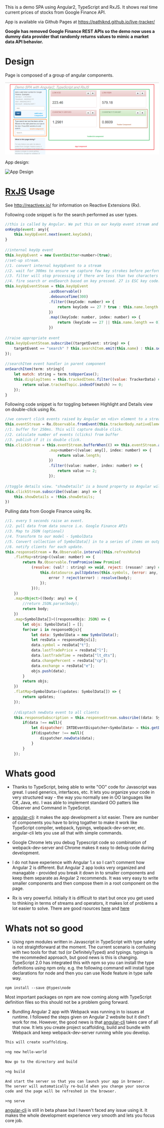 This is a demo SPA using Angular2, TypeScript and RxJS. It shows real time current prices of stocks from Google Finance API.

App is available via Github Pages at https://pathiknd.github.io/live-tracker/

**Google has removed Google Finance REST APIs so the demo now uses a dummy data provider that randomly returns values to mimic a market data API behavior.**

# Design

Page is composed of a group of angular components.

![Page Composition](/images/page.png)

App design:

![App Design](/images/live-tracker-design.png)


# [RxJS](https://github.com/Reactive-Extensions/RxJS) Usage

See http://reactivex.io/ for information on Reactive Extensions (Rx).

Following code snippet is for the search performed as user types.

```javascript
//this is called by Angular. We put this on our keyUp event stream and return.    
onKeyUp(event: any){    
	this.keyUpEvent.next(event.keyCode);        
}

//internal keyUp event
this.keyUpEvent = new EventEmitter<number>(true);
//set-up stream.
//1. convert internal keyUpEvent to a stream
//2. wait for 300ms to ensure we capture few key strokes before performing search
//3. filter will stop processing if there are less than two characters in search box
//4. fire search or endSearch based on key pressed. 27 is ESC key code.
this.keyUpEventSteam = this.keyUpEvent
                    .asObservable()
                    .debounceTime(300)
                    .filter((keyCode: number) => {                        
                        return keyCode == 27 ? true : this.name.length != 1;
                    })
                    .map((keyCode: number, index: number) => {
                        return (keyCode == 27 || this.name.length == 0) ? "end" : "search";
                    })                   
                    
//raise appropriate event
this.keyUpEventSteam.subscribe((targetEvent: string) => {
	targetEvent == "search" ? this.searchItem.emit(this.name) : this.sendEndSearch();
});

//searchItem event handler in parent component
onSearchItem(term: string){
	let match: string = term.toUpperCase();
    this.displayItems = this.trackedItems.filter((value: TrackerData) => {
    	return value.trackedTopic.indexOf(match) >= 0;
	});
}
```

Following code snippet is for toggling between Highlight and Details view on double-click using Rx.

```javascript	
//we convert click events raised by Angular on <div> element to a stream
this.eventStream = Rx.Observable.fromEvent(this.trackerBody.nativeElement, "click");
//1. buffer for 250ms. This will capture double click.
//2. calculate number of events (clicks) from buffer
//3. publish if it is double click.
this.clickStream = this.eventStream.bufferWhen(() => this.eventStream.auditTime(250))
                    .map<number>((value: any[], index: number) => { 
                        return value.length;
                    })
                    .filter((value: number, index: number) => {
                        return value >= 2;
                    });

//toggle details view. "showDetails" is a bound property so Angular will toggle the view.	 
this.clickStream.subscribe((value: any) => {
	this.showDetails = !this.showDetails;            
})
```

Pulling data from Google Finance using Rx.

```javascript
//1. every 5 seconds raise an event.
//2. pull data from data source i.e. Google Finance APIs
//3. Map to JSON (optional)
//4. Transform to our model - SymbolData
//5. Convert collection of SymbolData[] in to a series of items on output streaming
//6. notify clients for each update.        
this.responseStream = Rx.Observable.interval(this.refreshRate)
	.flatMap<string>((value: number) => {
    	return Rx.Observable.fromPromise(new Promise(
        	(resolve: (val? : string) => void, reject: (resoan? :any) => void) => {
            	this.dataSource.pullUpdates(this.symbols, (error: any, body: any, response: string) => {
                	error ? reject(error) : resolve(body);
                });
            }));
	})
    .map<Object>((body: any) => {
    	//return JSON.parse(body);
        return body;
	})
    .map<SymbolData[]>((responseObjs: JSON) => {
    	let objs: SymbolData[] = [];
        for(var i in responseObjs){
        	let data: SymbolData = new SymbolData();
            let resData = responseObjs[i];
            data.symbol = resData["t"];                       
            data.lastTradePrice = resData["l"];
            data.lastTradeTime = resData["lt_dts"];
            data.changePercent = resData["cp"];
            data.exchange = resData["e"];
            objs.push(data);
		}
    	return objs;                
	})
    .flatMap<SymbolData>((updates: SymbolData[]) => {
    	return updates;
	});

	//disptach newData event to all clients
    this.responseSubscription = this.responseStream.subscribe((data: SymbolData) => {
    	if(data !== null){
        	let dispatcher: IRTDEventDispatcher<SymbolData> = this.getDispatcherFromSymbol(data.getFullSymbolName()); 
            if(dispatcher !== null){
            	dispatcher.newData(data);
			}
		}
	});
```

# Whats good

* Thanks to TypeScript, being able to write "OO" code for Javascript was great. I used generics, interfaces, etc. It lets you organize your code in very structured way - the way you normally see in OO languages like C#, Java, etc. I was able to implement standard OO patters like Observer and Command in TypeScript.

* [angular-cli](https://github.com/angular/angular-cli): it makes the app development a lot easier. There are number of components you have to bring togather to make it work like TypeScript compiler, webpack, typings, webpack-dev-server, etc. angular-cli lets you use all that with simple commands.

* Google Chrome lets you debug Typescript code so combination of webpack-dev-server and Chrome makes it easy to debug code during development.

* I do not have experience with Angular 1.x so I can't comment how Angular 2 is different. But Angular 2 app looks very organized and managable - provided you break it down in to smaller components and keep them separate as Angular 2 recommends. It was very easy to write smaller components and then compose them in a root component on the page. 

* Rx is very powerful. Initially it is  difficult to start but once you get used to thinking in terms of streams and operators, it makes lot of problems a lot easier to solve. There are good rsources [here](https://github.com/Reactive-Extensions/RxJS) and [here](http://reactivex.io/)

# Whats not so good

* Using npm modules written in Javascript in TypeScript with type safety is not straightforward at the moment. The current scenario is confusing with two tools for that: tsd (or DefinitelyTyped) and typings. typings is the recommeded approach, but good news is this is changing. TypeScript 2.0 has integrated this with npm so you can install the type definitions using npm only. e.g. the following command will install type declarations for node and then you can use Node feature in type safe way.

```
npm install --save @types\node
```

Most important packages on npm are now coming along with TypeScript definition files so this should not be a problem going forward.

* Bundling Angular 2 app with Webpack was running in to issues at runtime. I followed the steps given on Angular 2 website but it dind't work for me. However, the good news is that [angular-cli](https://github.com/angular/angular-cli) takes care of all that now. It lets you create project scaffolding, build and bundle with Webpack and keep webpack-dev-server running while you develop.

```
This will create scaffolding.

>ng new hello-world

Now go to the directory and build

>ng build

And start the server so that you can launch your app in browser. 
The server will automatically re-build when you change your source 
code and the page will be refreshed in the browser.

>ng serve
```
[angular-cli](https://github.com/angular/angular-cli) is still in beta phase but I haven't faced any issue using it. It makes the whole development experience very smooth and lets you focus core job. 

